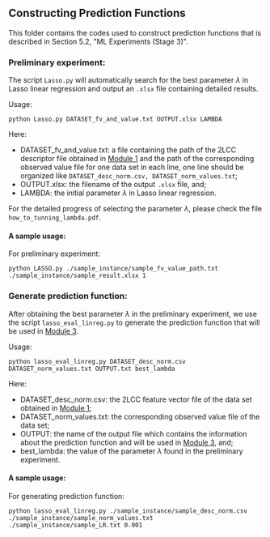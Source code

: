 ## Constructing Prediction Functions

This folder contains the codes used to construct prediction functions that is described in Section 5.2, "ML Experiments (Stage 3)".

### Preliminary experiment:

The script `Lasso.py` will automatically search for the best parameter $\lambda$ in Lasso linear regression and output an `.xlsx` file containing detailed results. 

Usage:

```
python Lasso.py DATASET_fv_and_value.txt OUTPUT.xlsx LAMBDA
```

Here:
- DATASET_fv_and_value.txt: a file containing the path of the 2LCC descriptor file obtained in [Module 1](/2LCC/Module_1) and the path of the corresponding observed value file for one data set in each line, one line should be organized like `DATASET_desc_norm.csv, DATASET_norm_values.txt`;
- OUTPUT.xlsx: the filename of the output `.xlsx` file, and;
- LAMBDA: the initial parameter $\lambda$ in Lasso linear regression.

For the detailed progress of selecting the parameter $\lambda$, please check the file `how_to_tunning_lambda.pdf`.

<!--
About the strategy of tunning Lambda is as following:
1. Given initial $\lambda_0 = \hat{\lambda}_0 \times 10^{k_0}$, $\hat{\lambda}_0$ must be 1, I'll start from $\lambda_0 = 1$.

2. Search in range $[\lambda_0 - 10^{k_0}, \lambda_0 + 10^{k_0}]$, step $= 10^{k_0-1}$, find the $\lambda$ in above 20 values that makes $\text{TestR}^2$ are biggest as $\lambda_1$, represent $\lambda_1$ as $\lambda_1 = \hat{\lambda}_1 \times 10^{k_1}$.

3. Repeat process 2, until $k_n = k_{n-1}$, then $\lambda_n$ was selected as the best $\lambda$.

For example:

$\lambda_0 = 1 = 1 \times 10^0$, then searching in $\{0.1, 0.2, 0.3, \dots, 2\}$ suppose that $\Rightarrow 
\lambda_1 = 0.1 = 1 \times 10^{-1}$, then search in $\{0.01, 0.02, \dots, 0.2\}$, suppose that $\Rightarrow 
\lambda_2 = 0.03 = 3 \times 10^{-2}$, then search in $\{0.021, 0.022, \dots, 0.4\}$, suppose that $\Rightarrow 
\lambda_3 = 0.022 = 2.2 \times 10^{-2}$, $k_2 = k_3$, so take the $\lambda_3$ as best $\lambda$.
-->

#### A sample usage:

For preliminary experiment:

```
python LASSO.py ./sample_instance/sample_fv_value_path.txt ./sample_instance/sample_result.xlsx 1
```

### Generate prediction function:

After obtaining the best parameter $\lambda$ in the preliminary experiment, we use the script `lasso_eval_linreg.py` to generate the prediction function that will be used in [Module 3](/2LCC/Module_3).

Usage:

```
python lasso_eval_linreg.py DATASET_desc_norm.csv DATASET_norm_values.txt OUTPUT.txt best_lambda
```

Here:
- DATASET_desc_norm.csv: the 2LCC feature vector file of the data set obtained in [Module 1](/2LCC/Module_1);
- DATASET_norm_values.txt: the corresponding observed value file of the data set;
- OUTPUT: the name of the output file which contains the information about the prediction function and will be used in [Module 3](/2LCC/Module_3), and;
- best_lambda: the value of the parameter $\lambda$ found in the preliminary experiment.

#### A sample usage:

For generating prediction function:

```
python lasso_eval_linreg.py ./sample_instance/sample_desc_norm.csv ./sample_instance/sample_norm_values.txt ./sample_instance/sample_LR.txt 0.001
```

